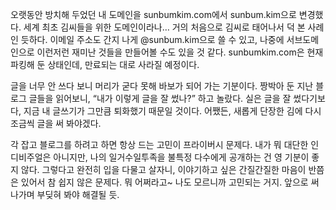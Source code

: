 오랫동안 방치해 두었던 내 도메인을 sunbumkim.com에서 sunbum.kim으로 변경했다. 세계 최초 김씨들을 위한 도메인이라나… 거의 처음으로 김씨로 태어나서 덕 본 사례인 듯하다. 이메일 주소도 간지 나게 @sunbum.kim으로 쓸 수 있고, 나중에 서브도메인으로 이런저런 재미난 것들을 만들어볼 수도 있을 것 같다. sunbumkim.com은 현재 파킹해 둔 상태인데, 만료되는 대로 사라질 예정이다.

글을 너무 안 쓰다 보니 머리가 굳다 못해 바보가 되어 가는 기분이다. 짱박아 둔 지난 블로그 글들을 읽어보니, “내가 이렇게 글을 잘 썼나?” 하고 놀랐다. 실은 글을 잘 썼다기보다, 지금 내 글쓰기가 그만큼 퇴화했기 때문일 것이다. 어쨌든, 새롭게 단장한 김에 다시 조금씩 글을 써 봐야겠다.

각 잡고 블로그를 하려고 하면 항상 드는 고민이 프라이버시 문제다. 내가 뭐 대단한 인디비주얼은 아니지만, 나의 일거수일투족을 불특정 다수에게 공개하는 건 영 기분이 좋지 않다. 그렇다고 완전히 입을 다물고 살자니, 이야기하고 싶은 간질간질한 마음이 반쯤은 있어서 참 쉽지 않은 문제다. 뭐 어쩌라고~ 나도 모르니까 고민되는 거지. 앞으로 써 나가며 부딪혀 봐야 해결될 듯.
